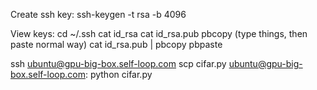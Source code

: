 Create ssh key:
ssh-keygen -t rsa -b 4096

View keys:
cd ~/.ssh
cat id_rsa
cat id_rsa.pub
pbcopy (type things, then paste normal way)
cat id_rsa.pub | pbcopy
pbpaste

ssh ubuntu@gpu-big-box.self-loop.com
scp cifar.py ubuntu@gpu-big-box.self-loop.com:
python cifar.py

